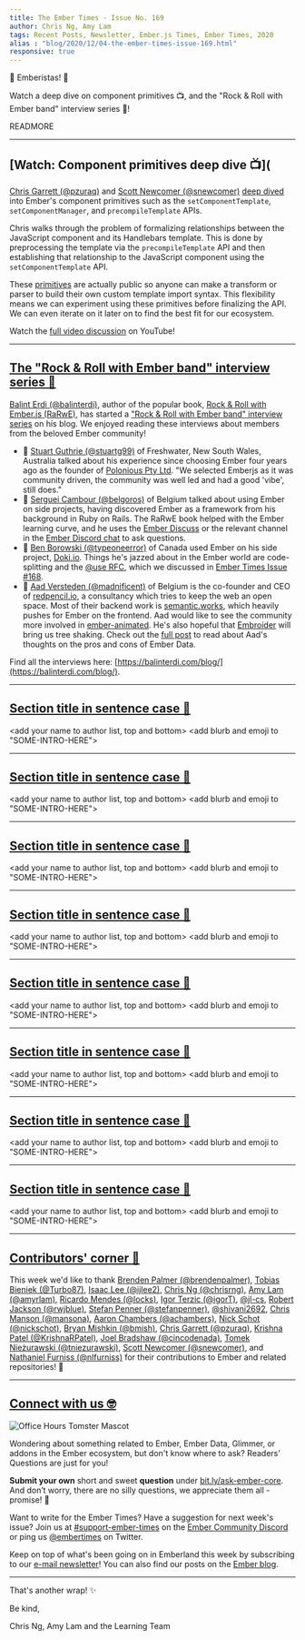 ```yaml
---
title: The Ember Times - Issue No. 169
author: Chris Ng, Amy Lam
tags: Recent Posts, Newsletter, Ember.js Times, Ember Times, 2020
alias : "blog/2020/12/04-the-ember-times-issue-169.html"
responsive: true
---
```


👋 Emberistas! 🐹

Watch a deep dive on component primitives 📺, and
the "Rock & Roll with Ember band" interview series 🎸!

READMORE

---

## [Watch: Component primitives deep dive 📺](

[Chris Garrett (@pzuraq)](https://github.com/pzuraq) and [Scott Newcomer (@snewcomer)](https://github.com/snewcomer) [deep dived](https://twitter.com/pzuraq/status/1331340528705671168) into Ember's component primitives such as the `setComponentTemplate`, `setComponentManager`, and `precompileTemplate` APIs.

Chris walks through the problem of formalizing relationships between the JavaScript component and its Handlebars template. This is done by preprocessing the template via the `precompileTemplate` API and then establishing that relationship to the JavaScript component using the `setComponentTemplate` API.

These [primitives](https://emberjs.github.io/rfcs/0481-component-templates-co-location.html#low-level-primitives) are actually public so anyone can make a transform or parser to build their own custom template import syntax. This flexibility means we can experiment using these primitives before finalizing the API. We can even iterate on it later on to find the best fit for our ecosystem.

Watch the [full video discussion](https://www.youtube.com/watch?v=O74WizsVAQU) on YouTube!

---

## [The "Rock & Roll with Ember band" interview series 🎸](https://balinterdi.com/blog/)

<consider adding some bold to your paragraph>

[Balint Erdi (@balinterdi)](https://github.com/balinterdi), author of the popular book, [Rock & Roll with Ember.js (RaRwE)](https://balinterdi.com/rock-and-roll-with-emberjs/), has started a ["Rock & Roll with Ember band" interview series](https://balinterdi.com/blog/) on his blog. We enjoyed reading these interviews about members from the beloved Ember community!

* 🎤 [Stuart Guthrie (@stuartg99)](https://github.com/stuartg99) of Freshwater, New South Wales, Australia talked about his experience since choosing Ember four years ago as the founder of [Polonious Pty Ltd](https://polonious-systems.com/). "We selected Emberjs as it was community driven, the community was well led and had a good 'vibe', still does."
* 🥁 [Serguei Cambour (@belgoros)](https://github.com/belgoros) of Belgium talked about using Ember on side projects, having discovered Ember as a framework from his background in Ruby on Rails. The RaRwE book helped with the Ember learning curve, and he uses the [Ember Discuss](https://discuss.emberjs.com/) or the relevant channel in the [Ember Discord chat](https://discord.com/invite/emberjs) to ask questions.
* 🎹 [Ben Borowski (@typeoneerror)](https://github.com/typeoneerror) of Canada used Ember on his side project, [Doki.io](https://doki.io/). Things he's jazzed about in the Ember world are code-splitting and the [@use RFC](https://www.pzuraq.com/introducing-use/), which we discussed in [Ember Times Issue #168](https://blog.emberjs.com/2020/11/20/the-ember-times-issue-168.html).
* 🎷 [Aad Versteden (@madnificent)](https://github.com/madnificent) of Belgium is the co-founder and CEO of [redpencil.io](https://redpencil.io/), a consultancy which tries to keep the web an open space. Most of their backend work is [semantic.works](https://semantic.works/), which heavily pushes for Ember on the frontend. Aad would like to see the community more involved in [ember-animated](https://github.com/ember-animation/ember-animated). He's also hopeful that [Embroider](https://github.com/embroider-build/embroider) will bring us tree shaking. Check out the [full post](https://balinterdi.com/blog/the-rock-roll-with-ember-band-aad-versteden/) to read about Aad's thoughts on the pros and cons of Ember Data.

Find all the interviews here: [https://balinterdi.com/blog/](https://balinterdi.com/blog/).

---

## [Section title in sentence case 🐹](section-url)

<change section title emoji>
<consider adding some bold to your paragraph>
<please include link to external article/repo/etc in paragraph / body text, not just header title above>

<add your name to author list, top and bottom>
<add blurb and emoji to "SOME-INTRO-HERE">

---

## [Section title in sentence case 🐹](section-url)

<change section title emoji>
<consider adding some bold to your paragraph>
<please include link to external article/repo/etc in paragraph / body text, not just header title above>

<add your name to author list, top and bottom>
<add blurb and emoji to "SOME-INTRO-HERE">

---

## [Section title in sentence case 🐹](section-url)

<change section title emoji>
<consider adding some bold to your paragraph>
<please include link to external article/repo/etc in paragraph / body text, not just header title above>

<add your name to author list, top and bottom>
<add blurb and emoji to "SOME-INTRO-HERE">

---

## [Section title in sentence case 🐹](section-url)

<change section title emoji>
<consider adding some bold to your paragraph>
<please include link to external article/repo/etc in paragraph / body text, not just header title above>

<add your name to author list, top and bottom>
<add blurb and emoji to "SOME-INTRO-HERE">

---

## [Section title in sentence case 🐹](section-url)

<change section title emoji>
<consider adding some bold to your paragraph>
<please include link to external article/repo/etc in paragraph / body text, not just header title above>

<add your name to author list, top and bottom>
<add blurb and emoji to "SOME-INTRO-HERE">

---

## [Section title in sentence case 🐹](section-url)

<change section title emoji>
<consider adding some bold to your paragraph>
<please include link to external article/repo/etc in paragraph / body text, not just header title above>

<add your name to author list, top and bottom>
<add blurb and emoji to "SOME-INTRO-HERE">

---

## [Section title in sentence case 🐹](section-url)

<change section title emoji>
<consider adding some bold to your paragraph>
<please include link to external article/repo/etc in paragraph / body text, not just header title above>

<add your name to author list, top and bottom>
<add blurb and emoji to "SOME-INTRO-HERE">

---

## [Section title in sentence case 🐹](section-url)

<change section title emoji>
<consider adding some bold to your paragraph>
<please include link to external article/repo/etc in paragraph / body text, not just header title above>

<add your name to author list, top and bottom>
<add blurb and emoji to "SOME-INTRO-HERE">

---

## [Contributors' corner 👏](https://guides.emberjs.com/release/contributing/repositories/)

<p>This week we'd like to thank <a href="https://github.com/brendenpalmer" rel="noopener noreferrer" target="_blank">Brenden Palmer (@brendenpalmer)</a>, <a href="https://github.com/Turbo87" rel="noopener noreferrer" target="_blank">Tobias Bieniek (@Turbo87)</a>, <a href="https://github.com/ijlee2" rel="noopener noreferrer" target="_blank">Isaac Lee (@ijlee2)</a>, <a href="https://github.com/chrisrng" rel="noopener noreferrer" target="_blank">Chris Ng (@chrisrng)</a>, <a href="https://github.com/amyrlam" rel="noopener noreferrer" target="_blank">Amy Lam (@amyrlam)</a>, <a href="https://github.com/locks" rel="noopener noreferrer" target="_blank">Ricardo Mendes (@locks)</a>, <a href="https://github.com/igorT" rel="noopener noreferrer" target="_blank">Igor Terzic (@igorT)</a>, <a href="https://github.com/jl-cs" rel="noopener noreferrer" target="_blank">@jl-cs</a>, <a href="https://github.com/rwjblue" rel="noopener noreferrer" target="_blank">Robert Jackson (@rwjblue)</a>, <a href="https://github.com/stefanpenner" rel="noopener noreferrer" target="_blank">Stefan Penner (@stefanpenner)</a>, <a href="https://github.com/shivani2692" rel="noopener noreferrer" target="_blank">@shivani2692</a>, <a href="https://github.com/mansona" rel="noopener noreferrer" target="_blank">Chris Manson (@mansona)</a>, <a href="https://github.com/achambers" rel="noopener noreferrer" target="_blank">Aaron Chambers (@achambers)</a>, <a href="https://github.com/nickschot" rel="noopener noreferrer" target="_blank">Nick Schot (@nickschot)</a>, <a href="https://github.com/bmish" rel="noopener noreferrer" target="_blank">Bryan Mishkin (@bmish)</a>, <a href="https://github.com/pzuraq" rel="noopener noreferrer" target="_blank">Chris Garrett (@pzuraq)</a>, <a href="https://github.com/KrishnaRPatel" rel="noopener noreferrer" target="_blank">Krishna Patel (@KrishnaRPatel)</a>, <a href="https://github.com/cincodenada" rel="noopener noreferrer" target="_blank">Joel Bradshaw (@cincodenada)</a>, <a href="https://github.com/tniezurawski" rel="noopener noreferrer" target="_blank">Tomek Nieżurawski (@tniezurawski)</a>, <a href="https://github.com/snewcomer" rel="noopener noreferrer" target="_blank">Scott Newcomer (@snewcomer)</a>, and <a href="https://github.com/nlfurniss" rel="noopener noreferrer" target="_blank">Nathaniel Furniss (@nlfurniss)</a> for their contributions to Ember and related repositories! 💖</p>

---

## [Connect with us 🤓](https://docs.google.com/forms/d/e/1FAIpQLScqu7Lw_9cIkRtAiXKitgkAo4xX_pV1pdCfMJgIr6Py1V-9Og/viewform)

<div class="blog-row">
  <img class="float-right small transparent padded" alt="Office Hours Tomster Mascot" title="Readers' Questions" src="/images/tomsters/officehours.png" />

  <p>Wondering about something related to Ember, Ember Data, Glimmer, or addons in the Ember ecosystem, but don't know where to ask? Readers’ Questions are just for you!</p>

  <p><strong>Submit your own</strong> short and sweet <strong>question</strong> under <a href="https://bit.ly/ask-ember-core" target="rq">bit.ly/ask-ember-core</a>. And don’t worry, there are no silly questions, we appreciate them all - promise! 🤞</p>

  <p>Want to write for the Ember Times? Have a suggestion for next week's issue? Join us at <a href="https://discordapp.com/channels/480462759797063690/485450546887786506">#support-ember-times</a> on the <a href="https://discord.gg/emberjs">Ember Community Discord</a> or ping us <a href="https://twitter.com/embertimes">@embertimes</a> on Twitter.</p>

  <p>Keep on top of what's been going on in Emberland this week by subscribing to our <a href="https://the-emberjs-times.ongoodbits.com/">e-mail newsletter</a>! You can also find our posts on the <a href="https://emberjs.com/blog/tags/newsletter.html">Ember blog</a>.</p>
</div>

---

That's another wrap! ✨

Be kind,

Chris Ng, Amy Lam and the Learning Team

